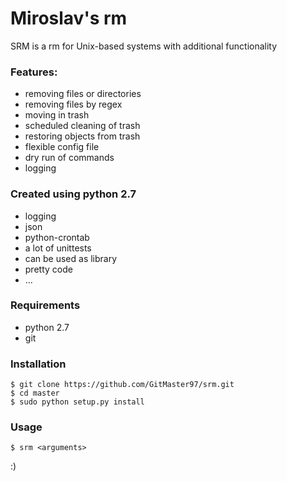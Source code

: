 # Miroslav's rm
SRM is a rm for Unix-based systems with additional functionality
### Features:
 - removing files or directories
 - removing files by regex
 - moving in trash
 - scheduled cleaning of trash
 - restoring objects from trash
 - flexible config file
 - dry run of commands
 - logging

### Created using python 2.7
 - logging
 - json
 - python-crontab
 - a lot of unittests
 - can be used as library
 - pretty code
 - ...

### Requirements
 - python 2.7
 - git

### Installation
```
$ git clone https://github.com/GitMaster97/srm.git
$ cd master
$ sudo python setup.py install
```

### Usage
```
$ srm <arguments>
```

:)
